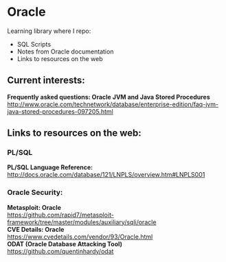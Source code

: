 # Oracle
Learning library where I repo:
* SQL Scripts
* Notes from Oracle documentation
* Links to resources on the web



## Current interests:

**Frequently asked questions: Oracle JVM and Java Stored Procedures**  
http://www.oracle.com/technetwork/database/enterprise-edition/faq-jvm-java-stored-procedures-097205.html


## Links to resources on the web:

### PL/SQL
**PL/SQL Language Reference:**  
http://docs.oracle.com/database/121/LNPLS/overview.htm#LNPLS001

### Oracle Security:

**Metasploit: Oracle**  
https://github.com/rapid7/metasploit-framework/tree/master/modules/auxiliary/sqli/oracle  
**CVE Details: Oracle**  
https://www.cvedetails.com/vendor/93/Oracle.html  
**ODAT (Oracle Database Attacking Tool)**    
https://github.com/quentinhardy/odat  

